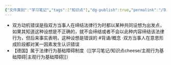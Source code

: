 ```yaml
---
{"文件类别":"学习笔记","tags":["知识点"],"dg-publish":true,"permalink":"/学习笔记/知识点cheese/双方动机错误/","dgPassFrontmatter":true}
---
```


- 双方动机错误是指双方当事人在缔结法律行为时都以某种共同设想为出发点，如果其知道这种设想是不正确的，就不会缔结或者不会以此种内容缔结该法律行为，但后来事实表明，这种设想是错误的 #背诵/概念 
·双方当事人在意思形成阶段都对某一因素发生认识错误
- 【德国】属于法律行为基础障碍制度（[[学习笔记/知识点cheese/主观行为基础障碍\|主观行为基础障碍]]）